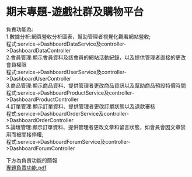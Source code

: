 # 期末專題-遊戲社群及購物平台

負責功能為:  
    1.數據分析:網頁營收分析圖表，幫助管理者視覺化觀看網站營收;  
              程式:service->DashboardDataService及controller->DashboardDataController  
    2.會員管理:顯示會員資料及該會員的網站活動紀錄，以及提供管理者直接的更改會員權限  
              程式:service->DashboardUserService及controller->DashboardUserController  
    3.商品管理:顯示商品資料、提供管理者更改商品資訊以及幫助商品預設特價時間  
              程式:service->DashboardProductService及controller->DashboardProductController  
    4.訂單管理:顯示訂單資料、提供管理者更改訂單狀態以及退款審核  
              程式:service->DashboardOrderService及controller->DashboardOrderController  
    5.論壇管理:顯示訂單資料、提供管理者更改文章和留言狀態，如會員會因文章禁用而被間接停權;  
              程式:service->DashboardForumService及controller->DashboardForumController  


下方為負責功能的簡報  
[專題負責功能.pdf](https://github.com/Big666676/finalproject-backend/files/14458757/default.pdf)
